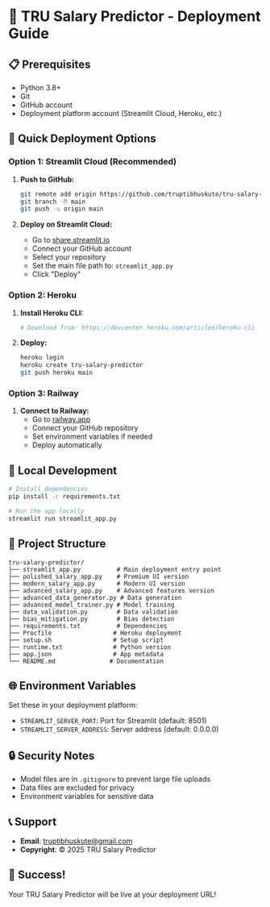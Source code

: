 # 🚀 TRU Salary Predictor - Deployment Guide

## 📋 Prerequisites

- Python 3.8+
- Git
- GitHub account
- Deployment platform account (Streamlit Cloud, Heroku, etc.)

## 🎯 Quick Deployment Options

### Option 1: Streamlit Cloud (Recommended)

1. **Push to GitHub:**
   ```bash
   git remote add origin https://github.com/truptibhuskute/tru-salary-predictor.git
   git branch -M main
   git push -u origin main
   ```

2. **Deploy on Streamlit Cloud:**
   - Go to [share.streamlit.io](https://share.streamlit.io)
   - Connect your GitHub account
   - Select your repository
   - Set the main file path to: `streamlit_app.py`
   - Click "Deploy"

### Option 2: Heroku

1. **Install Heroku CLI:**
   ```bash
   # Download from: https://devcenter.heroku.com/articles/heroku-cli
   ```

2. **Deploy:**
   ```bash
   heroku login
   heroku create tru-salary-predictor
   git push heroku main
   ```

### Option 3: Railway

1. **Connect to Railway:**
   - Go to [railway.app](https://railway.app)
   - Connect your GitHub repository
   - Set environment variables if needed
   - Deploy automatically

## 🔧 Local Development

```bash
# Install dependencies
pip install -r requirements.txt

# Run the app locally
streamlit run streamlit_app.py
```

## 📁 Project Structure

```
tru-salary-predictor/
├── streamlit_app.py          # Main deployment entry point
├── polished_salary_app.py    # Premium UI version
├── modern_salary_app.py      # Modern UI version
├── advanced_salary_app.py    # Advanced features version
├── advanced_data_generator.py # Data generation
├── advanced_model_trainer.py # Model training
├── data_validation.py        # Data validation
├── bias_mitigation.py        # Bias detection
├── requirements.txt          # Dependencies
├── Procfile                 # Heroku deployment
├── setup.sh                 # Setup script
├── runtime.txt              # Python version
├── app.json                 # App metadata
└── README.md               # Documentation
```

## 🌐 Environment Variables

Set these in your deployment platform:

- `STREAMLIT_SERVER_PORT`: Port for Streamlit (default: 8501)
- `STREAMLIT_SERVER_ADDRESS`: Server address (default: 0.0.0.0)

## 🔒 Security Notes

- Model files are in `.gitignore` to prevent large file uploads
- Data files are excluded for privacy
- Environment variables for sensitive data

## 📞 Support

- **Email**: truptibhuskute@gmail.com
- **Copyright**: © 2025 TRU Salary Predictor

## 🎉 Success!

Your TRU Salary Predictor will be live at your deployment URL! 